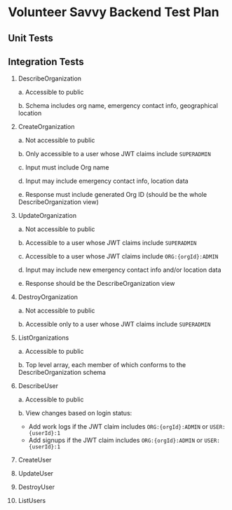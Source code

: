 # Volunteer Savvy Backend Test Plan

## Unit Tests

## Integration Tests

1. DescribeOrganization

    a. Accessible to public
    
    b. Schema includes org name, emergency contact info, geographical location

2. CreateOrganization
    
    a. Not accessible to public
    
    b. Only accessible to a user whose JWT claims include `SUPERADMIN`
    
    c. Input must include Org name
    
    d. Input may include emergency contact info, location data
    
    e. Response must include generated Org ID (should be the whole DescribeOrganization view)
    
3. UpdateOrganization

    a. Not accessible to public
    
    b. Accessible to a user whose JWT claims include `SUPERADMIN`
    
    c. Accessible to a user whose JWT claims include `ORG:{orgId}:ADMIN`
    
    d. Input may include new emergency contact info and/or location data
    
    e. Response should be the DescribeOrganization view

4. DestroyOrganization

    a. Not accessible to public
    
    b. Accessible only to a user whose JWT claims include `SUPERADMIN`

5. ListOrganizations

    a. Accessible to public
    
    b. Top level array, each member of which conforms to the DescribeOrganization schema
    
6. DescribeUser

    a. Accessible to public
    
    b. View changes based on login status:
      * Add work logs if the JWT claim includes `ORG:{orgId}:ADMIN` or `USER:{userId}:1`
      * Add signups if the JWT claim includes `ORG:{orgId}:ADMIN` or `USER:{userId}:1`
      
7. CreateUser
8. UpdateUser
9. DestroyUser
10. ListUsers 
    